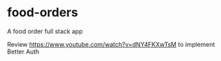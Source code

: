 # food-orders
A food order full stack app

Review https://www.youtube.com/watch?v=dNY4FKXwTsM to implement Better Auth
